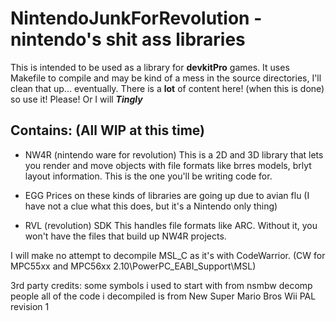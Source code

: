 # NintendoJunkForRevolution - nintendo's shit ass libraries

This is intended to be used as a library for **devkitPro** games. It uses Makefile to compile and may be kind of a mess in the source directories, I'll clean that up... eventually.
There is a __lot__ of content here! (when this is done) so use it! Please! Or I will ***Tingly***

## Contains: (All WIP at this time)

- NW4R (nintendo ware for revolution) 
This is a 2D and 3D library that lets you render and move objects with file formats like brres models, brlyt layout information. This is the one you'll
be writing code for.

- EGG
Prices on these kinds of libraries are going up due to avian flu (I have not a clue what this does, but it's a Nintendo only thing)

- RVL (revolution) SDK
This handles file formats like ARC. Without it, you won't have the files that build up NW4R projects.

I will make no attempt to decompile MSL_C as it's with CodeWarrior. (CW for MPC55xx and MPC56xx 2.10\PowerPC_EABI_Support\MSL)

3rd party credits:
some symbols i used to start with from nsmbw decomp people
all of the code i decompiled is from New Super Mario Bros Wii PAL revision 1